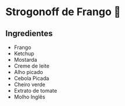 # Strogonoff de Frango 🐔
## Ingredientes
 - Frango
 - Ketchup
 - Mostarda
 - Creme de leite
 - Alho picado
 - Cebola Picada
 - Cheiro verde
 - Extrato de tomate
 - Molho Inglês
